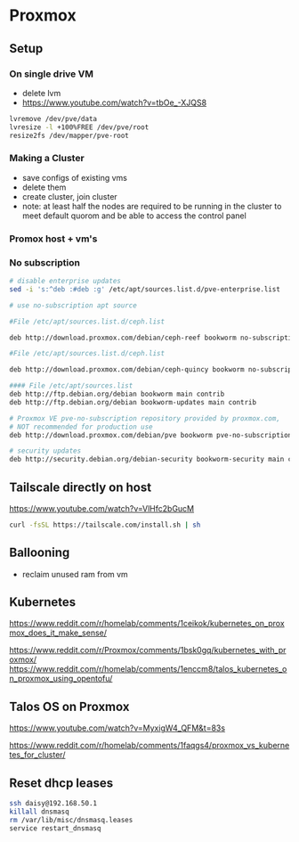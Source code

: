 # Proxmox



## Setup

### On single drive VM
- delete lvm
- https://www.youtube.com/watch?v=tbOe_-XJQS8
```sh
lvremove /dev/pve/data
lvresize -l +100%FREE /dev/pve/root
resize2fs /dev/mapper/pve-root
```

### Making a Cluster
- save configs of existing vms
- delete them
- create cluster, join cluster 
- note: at least half the nodes are required to be running in the cluster to meet default quorom and be able to access the control panel
### Promox host + vm's

### No subscription
```sh
# disable enterprise updates
sed -i 's:^deb :#deb :g' /etc/apt/sources.list.d/pve-enterprise.list

# use no-subscription apt source

#File /etc/apt/sources.list.d/ceph.list

deb http://download.proxmox.com/debian/ceph-reef bookworm no-subscription

#File /etc/apt/sources.list.d/ceph.list

deb http://download.proxmox.com/debian/ceph-quincy bookworm no-subscription

#### File /etc/apt/sources.list
deb http://ftp.debian.org/debian bookworm main contrib
deb http://ftp.debian.org/debian bookworm-updates main contrib

# Proxmox VE pve-no-subscription repository provided by proxmox.com,
# NOT recommended for production use
deb http://download.proxmox.com/debian/pve bookworm pve-no-subscription

# security updates
deb http://security.debian.org/debian-security bookworm-security main contrib
```

## Tailscale directly on host
https://www.youtube.com/watch?v=VlHfc2bGucM

```sh
curl -fsSL https://tailscale.com/install.sh | sh
```

## Ballooning
- reclaim unused ram from vm


## Kubernetes 
https://www.reddit.com/r/homelab/comments/1ceikok/kubernetes_on_proxmox_does_it_make_sense/

https://www.reddit.com/r/Proxmox/comments/1bsk0gq/kubernetes_with_proxmox/
https://www.reddit.com/r/homelab/comments/1enccm8/talos_kubernetes_on_proxmox_using_opentofu/



## Talos OS on Proxmox
https://www.youtube.com/watch?v=MyxigW4_QFM&t=83s


https://www.reddit.com/r/homelab/comments/1faqgs4/proxmox_vs_kubernetes_for_cluster/




## Reset dhcp leases 
```sh
ssh daisy@192.168.50.1
killall dnsmasq
rm /var/lib/misc/dnsmasq.leases
service restart_dnsmasq
```